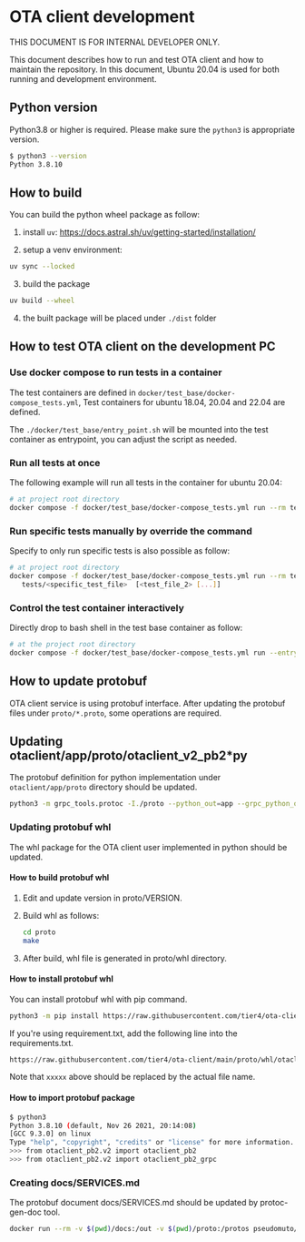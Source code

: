 # OTA client development

THIS DOCUMENT IS FOR INTERNAL DEVELOPER ONLY.

This document describes how to run and test OTA client and how to maintain the repository.
In this document, Ubuntu 20.04 is used for both running and development environment.

## Python version

Python3.8 or higher is required. Please make sure the `python3` is appropriate version.

```bash
$ python3 --version
Python 3.8.10
```

## How to build

You can build the python wheel package as follow:

1. install `uv`: <https://docs.astral.sh/uv/getting-started/installation/>

2. setup a venv environment:

```bash
uv sync --locked
```

3. build the package

```bash
uv build --wheel
```

4. the built package will be placed under `./dist` folder

## How to test OTA client on the development PC

### Use docker compose to run tests in a container

The test containers are defined in `docker/test_base/docker-compose_tests.yml`,
Test containers for ubuntu 18.04, 20.04 and 22.04 are defined.

The `./docker/test_base/entry_point.sh` will be mounted into the test container as entrypoint,
you can adjust the script as needed.

### Run all tests at once

The following example will run all tests in the container for ubuntu 20.04:

```bash
# at project root directory
docker compose -f docker/test_base/docker-compose_tests.yml run --rm tester-ubuntu-20.04
```

### Run specific tests manually by override the command

Specify to only run specific tests is also possible as follow:

```bash
# at project root directory
docker compose -f docker/test_base/docker-compose_tests.yml run --rm tester-ubuntu-20.04 \
   tests/<specific_test_file>  [<test_file_2> [...]]
```

### Control the test container interactively

Directly drop to bash shell in the test base container as follow:

```bash
# at the project root directory
docker compose -f docker/test_base/docker-compose_tests.yml run --entrypoint=/bin/bash -it --rm tester-ubuntu-20.04
```

## How to update protobuf

OTA client service is using protobuf interface.
After updating the protobuf files under `proto/*.proto`, some operations are required.

## Updating otaclient/app/proto/otaclient_v2_pb2*py

The protobuf definition for python implementation under `otaclient/app/proto` directory should be updated.

```bash
python3 -m grpc_tools.protoc -I./proto --python_out=app --grpc_python_out=app ./proto/otaclient_v2.proto
```

### Updating protobuf whl

The whl package for the OTA client user implemented in python should be updated.

#### How to build protobuf whl

1. Edit and update version in proto/VERSION.
2. Build whl as follows:

   ```bash
   cd proto
   make
   ```

3. After build, whl file is generated in proto/whl directory.

#### How to install protobuf whl

You can install protobuf whl with pip command.

```bash
python3 -m pip install https://raw.githubusercontent.com/tier4/ota-client/main/proto/whl/otaclient_pb2-xxxxx-py3-none-any.whl
```

If you're using requirement.txt, add the following line into the requirements.txt.

```bash
https://raw.githubusercontent.com/tier4/ota-client/main/proto/whl/otaclient_pb2-xxxxx-py3-none-any.whl
```

Note that `xxxxx` above should be replaced by the actual file name.

#### How to import protobuf package

```bash
$ python3
Python 3.8.10 (default, Nov 26 2021, 20:14:08)
[GCC 9.3.0] on linux
Type "help", "copyright", "credits" or "license" for more information.
>>> from otaclient_pb2.v2 import otaclient_pb2
>>> from otaclient_pb2.v2 import otaclient_pb2_grpc
```

### Creating docs/SERVICES.md

The protobuf document docs/SERVICES.md should be updated by protoc-gen-doc tool.

```bash
docker run --rm -v $(pwd)/docs:/out -v $(pwd)/proto:/protos pseudomuto/protoc-gen-doc --doc_opt=markdown,SERVICES.md
```
